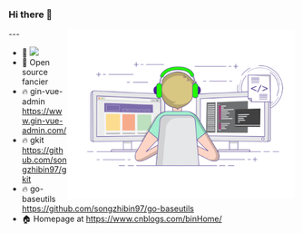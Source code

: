 ### Hi there 👋


<img align="right"  width="400px" src="./developer-github.gif"  />
---

- 🔭 [![](https://img.shields.io/badge/Golang-1E90FF?style=flat-square&logo=go&logoColor=white)](#)
- 🌱 Open source fancier
- 🔥 gin-vue-admin https://www.gin-vue-admin.com/
- 🔥 gkit https://github.com/songzhibin97/gkit
- 🔥 go-baseutils https://github.com/songzhibin97/go-baseutils
- 🏠 Homepage at https://www.cnblogs.com/binHome/



